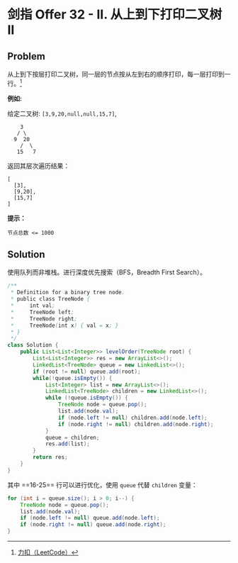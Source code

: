 # 剑指 Offer 32 - II. 从上到下打印二叉树 II

## Problem

从上到下按层打印二叉树，同一层的节点按从左到右的顺序打印，每一层打印到一行。[^offer]

**例如:**

给定二叉树: `[3,9,20,null,null,15,7]`,

```
    3
   / \
  9  20
    /  \
   15   7
```

返回其层次遍历结果：

```
[
  [3],
  [9,20],
  [15,7]
]
```

**提示：**

```
节点总数 <= 1000
```

## Solution

使用队列而非堆栈。进行深度优先搜索（BFS，Breadth First Search）。

```java {17-24}
/**
 * Definition for a binary tree node.
 * public class TreeNode {
 *     int val;
 *     TreeNode left;
 *     TreeNode right;
 *     TreeNode(int x) { val = x; }
 * }
 */
class Solution {
    public List<List<Integer>> levelOrder(TreeNode root) {
        List<List<Integer>> res = new ArrayList<>();
        LinkedList<TreeNode> queue = new LinkedList<>();
        if (root != null) queue.add(root);
        while(!queue.isEmpty()) {
            List<Integer> list = new ArrayList<>();
            LinkedList<TreeNode> children = new LinkedList<>();
            while (!queue.isEmpty()) {
                TreeNode node = queue.pop();
                list.add(node.val);
                if (node.left != null) children.add(node.left);
                if (node.right != null) children.add(node.right);
            }
            queue = children;
            res.add(list);
        }
        return res;
    }
}
```

其中 ==16-25== 行可以进行优化，使用 `queue` 代替 `children` 变量：

```java
for (int i = queue.size(); i > 0; i--) {
    TreeNode node = queue.pop();
    list.add(node.val);
    if (node.left != null) queue.add(node.left);
    if (node.right != null) queue.add(node.right);
}
```

[^offer]: [力扣（LeetCode）](https://leetcode-cn.com/problems/cong-shang-dao-xia-da-yin-er-cha-shu-ii-lcof)
